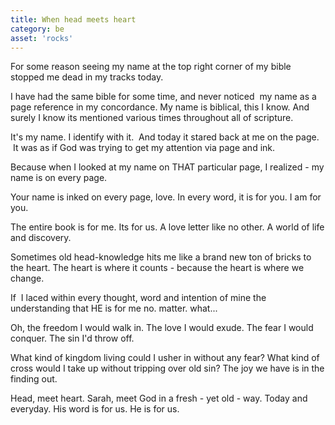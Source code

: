 ```yaml
---
title: When head meets heart
category: be
asset: 'rocks'
---
```


For some reason seeing my name at the top right corner of my bible stopped me dead in my tracks today.

I have had the same bible for some time, and never noticed  my name as a page reference in my concordance. My name is biblical, this I know. And surely I know its mentioned various times throughout all of scripture.

It's my name. I identify with it.  And today it stared back at me on the page.  It was as if God was trying to get my attention via page and ink.

Because when I looked at my name on THAT particular page, I realized - my name is on every page.

Your name is inked on every page, love. In every word, it is for you. I am for you.

The entire book is for me. Its for us. A love letter like no other. A world of life and discovery.

Sometimes old head-knowledge hits me like a brand new ton of bricks to the heart. The heart is where it counts - because the heart is where we change.

If  I laced within every thought, word and intention of mine the understanding that HE is for me no. matter. what... 

Oh, the freedom I would walk in. The love I would exude. The fear I would conquer. The sin I'd throw off.

What kind of kingdom living could I usher in without any fear? What kind of cross would I take up without tripping over old sin? The joy we have is in the finding out.

Head, meet heart. Sarah, meet God in a fresh - yet old - way. Today and everyday. His word is for us. He is for us.